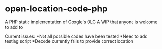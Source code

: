 # open-location-code-php
A PHP static implementation of Google's OLC
A WIP that anyone is welcome to add to

Current issues:
*Not all possible codes have been tested
*Need to add testing script
*Decode currently fails to provide correct location
